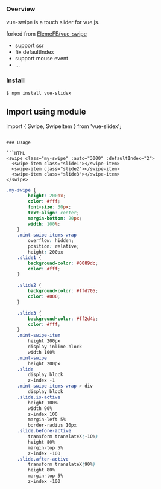 ### Overview

vue-swipe is a touch slider for vue.js.

forked from [ElemeFE/vue-swipe](https://github.com/ElemeFE/vue-swipe)

* support ssr
* fix defaultIndex
* support mouse event
* ...

### Install

```bash
$ npm install vue-slidex
```

## Import using module
import { Swipe, SwipeItem } from 'vue-slidex';
```

### Usage

```HTML
<swipe class="my-swipe" :auto="3000" :defaultIndex="2">
  <swipe-item class="slide1"></swipe-item>
  <swipe-item class="slide2"></swipe-item>
  <swipe-item class="slide3"></swipe-item>
</swipe>
```

```CSS
.my-swipe {
        height: 200px;
        color: #fff;
        font-size: 30px;
        text-align: center;
        margin-bottom: 20px;
        width: 100%;
    }
    .mint-swipe-items-wrap
        overflow: hidden;
        position: relative;
        height: 200px
    .slide1 {
        background-color: #0089dc;
        color: #fff;
    }

    .slide2 {
        background-color: #ffd705;
        color: #000;
    }

    .slide3 {
        background-color: #ff2d4b;
        color: #fff;
    }
    .mint-swipe-item
        height 200px
        display inline-block
        width 100%
    .mint-swipe
        height 200px
    .slide
        display block
        z-index -1
    .mint-swipe-items-wrap > div
        display block
    .slide.is-active
        height 100%
        width 90%
        z-index 100
        margin-left 5%
        border-radius 10px
    .slide.before-active
        transform translateX(-10%)
        height 80%
        margin-top 5%
        z-index -100
    .slide.after-active
        transform translateX(90%)
        height 80%
        margin-top 5%
        z-index -100
```
